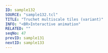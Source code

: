 ```yaml
---
ID: sample132
SOURCE: "sample132.tcl"
TITLE: "Truchet multiscale tiles (variant)"
INFO: "<BR>Interactive animation"
RELATED: ""
seqNo: 47
prevID: sample131
nextID: sample133
---
```

